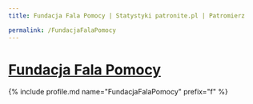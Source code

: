 ```yaml
---
title: Fundacja Fala Pomocy | Statystyki patronite.pl | Patromierz

permalink: /FundacjaFalaPomocy
---
```


# [Fundacja Fala Pomocy](https://patronite.pl/FundacjaFalaPomocy)

{% include profile.md name="FundacjaFalaPomocy" prefix="f" %}
